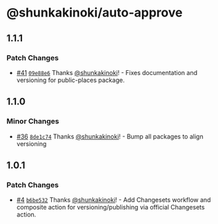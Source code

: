 # @shunkakinoki/auto-approve

## 1.1.1

### Patch Changes

- [#41](https://github.com/shunkakinoki/actions/pull/41) [`09e88e6`](https://github.com/shunkakinoki/actions/commit/09e88e640fba8b81607e27e766b1dbd9cd034d2d) Thanks [@shunkakinoki](https://github.com/shunkakinoki)! - Fixes documentation and versioning for public-places package.

## 1.1.0

### Minor Changes

- [#36](https://github.com/shunkakinoki/actions/pull/36) [`8de1c74`](https://github.com/shunkakinoki/actions/commit/8de1c7474267590aa2262d1a644b81bc09da839a) Thanks [@shunkakinoki](https://github.com/shunkakinoki)! - Bump all packages to align versioning

## 1.0.1

### Patch Changes

- [#4](https://github.com/shunkakinoki/actions/pull/4) [`b6be532`](https://github.com/shunkakinoki/actions/commit/b6be532e85abbcd72739684c8dc6cbb19f98b196) Thanks [@shunkakinoki](https://github.com/shunkakinoki)! - Add Changesets workflow and composite action for versioning/publishing via official Changesets action.
